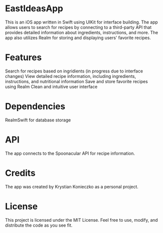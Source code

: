 # EastIdeasApp

This is an iOS app written in Swift using UIKit for interface building. The app allows users to search for recipes by connecting to a third-party API that provides detailed information about ingredients, instructions, and more. The app also utilizes Realm for storing and displaying users' favorite recipes.

# Features

Search for recipes based on ingridients (in progress due to interface changes)
View detailed recipe information, including ingredients, instructions, and nutritional information
Save and store favorite recipes using Realm
Clean and intuitive user interface

# Dependencies

RealmSwift for database storage

# API

The app connects to the Spoonacular API for recipe information.

# Credits

The app was created by Krystian Konieczko as a personal project.

# License

This project is licensed under the MIT License. Feel free to use, modify, and distribute the code as you see fit.
